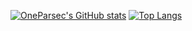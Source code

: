 [![OneParsec's GitHub stats](https://github-readme-stats.vercel.app/api?username=OneParsec&show_icons=true&theme=dark)](https://github.com/anuraghazra/github-readme-stats)
[![Top Langs](https://github-readme-stats.vercel.app/api/top-langs/?username=OneParsec&langs_count=8)](https://github.com/anuraghazra/github-readme-stats)
